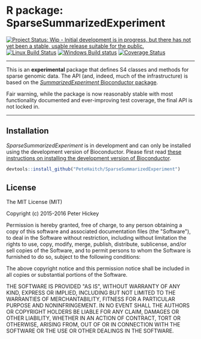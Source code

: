 # R package: SparseSummarizedExperiment

[![Project Status: Wip - Initial development is in progress, but there has not yet been a stable, usable release suitable for the public.](http://www.repostatus.org/badges/0.1.0/wip.svg)](http://www.repostatus.org/#wip)
[![Linux Build Status](https://travis-ci.org/PeteHaitch/SparseSummarizedExperiment.svg?branch=master)](https://travis-ci.org/PeteHaitch/SparseSummarizedExperiment)
[![Windows Build status](https://ci.appveyor.com/api/projects/status/github/PeteHaitch/SparseSummarizedExperiment?svg=true)](https://ci.appveyor.com/project/PeteHaitch/SparseSummarizedExperiment)
[![Coverage Status](https://img.shields.io/codecov/c/github/PeteHaitch/SparseSummarizedExperiment/master.svg)](https://codecov.io/github/PeteHaitch/SparseSummarizedExperiment?branch=master)

---

This is an __experimental__ package that defines S4 classes and methods for 
sparse genomic data. The API (and, indeed, much of the infrastructure) is based 
on the [_SummarizedExperiment_ Bioconductor package](http://bioconductor.org/packages/SummarizedExperiment/).

Fair warning, while the package is now reasonably stable with most functionality documented and ever-improving test coverage, the final API is not locked in.

---

## Installation
 
_SparseSummarizedExperiment_ is in development and can only be installed using 
the development version of Bioconductor. Please first read 
[these instructions on installing the development version of Bioconductor](http://www.bioconductor.org/developers/how-to/useDevel/). 

```r
devtools::install_github("PeteHaitch/SparseSummarizedExperiment")
```

## License

The MIT License (MIT)

Copyright (c) 2015-2016 Peter Hickey

Permission is hereby granted, free of charge, to any person obtaining a copy
of this software and associated documentation files (the "Software"), to deal
in the Software without restriction, including without limitation the rights
to use, copy, modify, merge, publish, distribute, sublicense, and/or sell
copies of the Software, and to permit persons to whom the Software is
furnished to do so, subject to the following conditions:

The above copyright notice and this permission notice shall be included in all
copies or substantial portions of the Software.

THE SOFTWARE IS PROVIDED "AS IS", WITHOUT WARRANTY OF ANY KIND, EXPRESS OR
IMPLIED, INCLUDING BUT NOT LIMITED TO THE WARRANTIES OF MERCHANTABILITY,
FITNESS FOR A PARTICULAR PURPOSE AND NONINFRINGEMENT. IN NO EVENT SHALL THE
AUTHORS OR COPYRIGHT HOLDERS BE LIABLE FOR ANY CLAIM, DAMAGES OR OTHER
LIABILITY, WHETHER IN AN ACTION OF CONTRACT, TORT OR OTHERWISE, ARISING FROM,
OUT OF OR IN CONNECTION WITH THE SOFTWARE OR THE USE OR OTHER DEALINGS IN THE
SOFTWARE.

